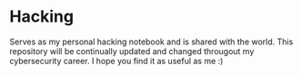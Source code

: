 # Hacking
Serves as my personal hacking notebook and is shared with the world. This repository will be continually updated and changed througout my cybersecurity career. I hope you find it as useful as me :)
